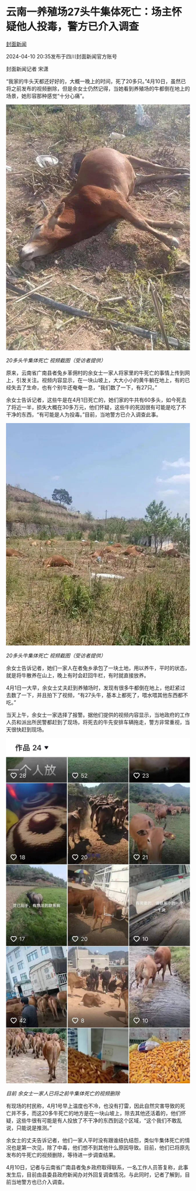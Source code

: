 # 云南一养殖场27头牛集体死亡：场主怀疑他人投毒，警方已介入调查

[](https://news.qq.com/omn/author/8QMd1nxd5IMauTs%3D)

[封面新闻](https://news.qq.com/omn/author/8QMd1nxd5IMauTs%3D)

2024-04-10 20:35发布于四川封面新闻官方账号

封面新闻记者 宋潇

“我家的牛头天都还好好的，大概一晚上的时间，死了20多只。”4月10日，虽然已将之前发布的视频删除，但是余女士仍然记得，当她看到养殖场的牛都倒在地上的场景，她形容那种感觉“十分心痛”。

![1f223fda1d3562e0791e844f791a7c3f.jpg](https://raw.githubusercontent.com/qqhsx/qqnews_image/main/2024/04/10/云南一养殖场27头牛集体死亡：场主怀疑他人投毒，警方已介入调查/1f223fda1d3562e0791e844f791a7c3f.jpg)

_20多头牛集体死亡 视频截图（受访者提供）_

原来，云南省广南县者兔乡革佣村的余女士一家人将家里的牛死亡的事情上传到网上，引发关注。视频内容显示，在一块山坡上，大大小小的黄牛躺在地上，有的已经失去了生命，也有个别牛还奄奄一息，“我们数了一下，有27只。”

余女士告诉记者，这些牛是在4月1日死亡的，她们家的牛共有60多头，如今死去了将近一半，损失大概在30多万元，他们怀疑，这些牛的死因很有可能是吃了不干净的东西，“有可能是人为投毒。”目前，当地警方已介入调查此事。

![553d1f3723bc5e789a83216e28f6018a.jpg](https://raw.githubusercontent.com/qqhsx/qqnews_image/main/2024/04/10/云南一养殖场27头牛集体死亡：场主怀疑他人投毒，警方已介入调查/553d1f3723bc5e789a83216e28f6018a.jpg)

 _20多头牛集体死亡 视频截图（受访者提供）_

余女士告诉记者，她们一家人在者兔乡承包了一块土地，用以养牛，平时的状态，就是将牛散养在山上，晚上有时会赶回牛栏，有时就直接放养。

4月1日一大早，余女士丈夫赶到养殖场时，发现有很多牛都倒在地上，他赶紧过去数了一下，并且拍下了视频，“有27头牛，基本上都死了，喂水喂其他东西都不吃。”

当天上午，余女士一家选择了报警。据他们提供的视频内容显示，当地政府的工作人员和派出所民警都赶到了现场，将死去的牛先安排车辆拖走，警方非常重视，当天很快赶到现场。

![34f846e04c1e9a71b9d2c99301eebbe6.jpg](https://raw.githubusercontent.com/qqhsx/qqnews_image/main/2024/04/10/云南一养殖场27头牛集体死亡：场主怀疑他人投毒，警方已介入调查/34f846e04c1e9a71b9d2c99301eebbe6.jpg)

_目前 余女士一家人已将之前牛集体死亡的视频删除_

有现场的村民称，4月1号早上温度也不冷，也没有打雷，因此自然灾害导致的死亡并不多，而这20多牛死亡的地方是在一块山坡上，除去其他还活着的，他们怀疑，这些牛很有可能是有人投放了不干净的东西到这个区域，“这个我们不敢乱说，只能说是推测。”

余女士的丈夫告诉记者，他们一家人平时没有跟谁结仇结怨，类似牛集体死亡的情况也是第一次见，除了中毒，他们想不到其他什么原因导致。目前，他们已将原先发布的牛死亡的视频删除，等待进一步调查结果。

4月10日，记者与云南省广南县者兔乡政府取得联系，一名工作人员答复称，此事发生后，目前由县委县政府新闻办对外回复调查情况。与此同时，记者了解到，目前当地警方也已介入调查。

